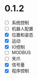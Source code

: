 # 0.1.2

- [ ] 系统控制  
- [ ] 机器人配置  
- [x] 位置和姿态  
- [x] 运动  
- [x] IO控制  
- [ ] MODBUS  
- [ ] 夹爪  
- [x] 信号量  
- [x] 程序控制  
